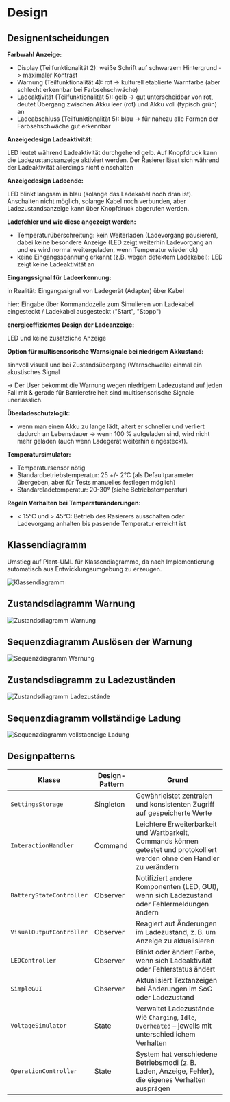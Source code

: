 # Design

## Designentscheidungen

**Farbwahl Anzeige:**

- Display (Teilfunktionalität 2): weiße Schrift auf schwarzem Hintergrund -> maximaler Kontrast
- Warnung (Teilfunktionalität 4): rot -> kulturell etablierte Warnfarbe (aber schlecht erkennbar bei Farbsehschwäche)
- Ladeaktivität (Teilfunktionalität 5): gelb -> gut unterscheidbar von rot, deutet Übergang zwischen Akku leer (rot) und
  Akku voll (typisch grün) an
- Ladeabschluss (Teilfunktionalität 5): blau -> für nahezu alle Formen der Farbsehschwäche gut erkennbar

**Anzeigedesign Ladeaktivität:**

LED leutet während Ladeaktivität durchgehend gelb. Auf Knopfdruck kann die Ladezustandsanzeige aktiviert werden. Der
Rasierer lässt sich während der Ladeaktivität allerdings nicht einschalten

**Anzeigedesign Ladeende:**

LED blinkt langsam in blau (solange das Ladekabel noch dran ist). Anschalten nicht möglich, solange Kabel noch
verbunden, aber Ladezustandsanzeige kann über Knopfdruck abgerufen werden.

**Ladefehler und wie diese angezeigt werden:**

- Temperaturüberschreitung: kein Weiterladen (Ladevorgang pausieren), dabei keine besondere Anzeige (LED zeigt weiterhin
  Ladevorgang an und es wird normal weitergeladen, wenn Temperatur wieder ok)
- keine Eingangsspannung erkannt (z.B. wegen defektem Ladekabel): LED zeigt keine Ladeaktivität an

**Eingangssignal für Ladeerkennung:**

in Realität: Eingangssignal von Ladegerät (Adapter) über Kabel

hier: Eingabe über Kommandozeile zum Simulieren von Ladekabel eingesteckt / Ladekabel ausgesteckt ("Start", "Stopp")

**energieeffizientes Design der Ladeanzeige:**

LED und keine zusätzliche Anzeige

**Option für multisensorische Warnsignale bei niedrigem Akkustand:**

sinnvoll visuell und bei Zustandsübergang (Warnschwelle) einmal ein akustisches Signal

-> Der User bekommt die Warnung wegen niedrigem Ladezustand auf jeden Fall mit & gerade für Barrierefreiheit sind
multisensorische Signale unerlässlich.

**Überladeschutzlogik:**

- wenn man einen Akku zu lange lädt, altert er schneller und verliert dadurch an Lebensdauer
  -> wenn 100 % aufgeladen sind, wird nicht mehr geladen (auch wenn Ladegerät weiterhin eingesteckt).

**Temperatursimulator:**

- Temperatursensor nötig
- Standardbetriebstemperatur: 25 +/- 2°C (als Defaultparameter übergeben, aber für Tests manuelles festlegen möglich)
- Standardladetemperatur: 20-30° (siehe Betriebstemperatur)

**Regeln Verhalten bei Temperaturänderungen:**

- < 15°C und > 45°C: Betrieb des Rasierers ausschalten oder Ladevorgang anhalten bis passende Temperatur erreicht ist

## Klassendiagramm

Umstieg auf Plant-UML für Klassendiagramme, da nach Implementierung automatisch aus Entwicklungsumgebung zu erzeugen.

![Klassendiagramm](../referenziert/Design/Klassendiagramm_2.png)

## Zustandsdiagramm Warnung

![Zustandsdiagramm Warnung](../referenziert/Design/Zustandsdiagramm_Warnung.png)

## Sequenzdiagramm Auslösen der Warnung

![Sequenzdiagramm Warnung](../referenziert/Design/Sequenzdiagramm_Warnung_niedriger_Batteriestand.png)

## Zustandsdiagramm zu Ladezuständen

![Zustandsdiagramm Ladezustände](../referenziert/Design/Zustandsdiagramm_Ladezustaende.png)

## Sequenzdiagramm vollständige Ladung

![Sequenzdiagramm vollstaendige Ladung](../referenziert/Design/Sequenzdiagramm_vollstaendige_Ladung.png)

## Designpatterns

| Klasse                   | Design-Pattern | Grund                                                                                                                      |
|--------------------------|----------------|----------------------------------------------------------------------------------------------------------------------------|
| `SettingsStorage`        | Singleton      | Gewährleistet zentralen und konsistenten Zugriff auf gespeicherte Werte                                                    |
| `InteractionHandler`     | Command        | Leichtere Erweiterbarkeit und Wartbarkeit, Commands können getestet und protokolliert werden ohne den Handler zu verändern |
| `BatteryStateController` | Observer       | Notifiziert andere Komponenten (LED, GUI), wenn sich Ladezustand oder Fehlermeldungen ändern                               |
| `VisualOutputController` | Observer       | Reagiert auf Änderungen im Ladezustand, z. B. um Anzeige zu aktualisieren                                                  |
| `LEDController`          | Observer       | Blinkt oder ändert Farbe, wenn sich Ladeaktivität oder Fehlerstatus ändert                                                 |
| `SimpleGUI`              | Observer       | Aktualisiert Textanzeigen bei Änderungen im SoC oder Ladezustand                                                           |
| `VoltageSimulator`       | State          | Verwaltet Ladezustände wie `Charging`, `Idle`, `Overheated` – jeweils mit unterschiedlichem Verhalten                      |
| `OperationController`    | State          | System hat verschiedene Betriebsmodi (z. B. Laden, Anzeige, Fehler), die eigenes Verhalten ausprägen                       |

